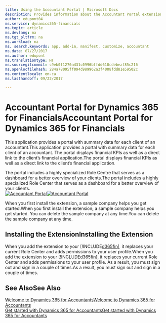 ```yaml
---
title: Using the Accountant Portal | Microsoft Docs
description: Provides information about the Accountant Portal extension.
author: edupont04
ms.service: dynamics365-financials
ms.topic: article
ms.devlang: na
ms.tgt_pltfrm: na
ms.workload: na
ms. search.keywords: app, add-in, manifest, customize, accountant
ms.date: 07/27/2017
ms.author: edupont
ms.translationtype: HT
ms.sourcegitcommit: c9eb0f1270a431c0996bffdd610cdebeaf85c216
ms.openlocfilehash: 284a78095ff094d989962a3f4008fdd81e59502c
ms.contentlocale: en-ca
ms.lasthandoff: 09/22/2017

---
```

# <a name="accountant-portal-for-dynamics-365-for-financials"></a><span data-ttu-id="6b66b-103">Accountant Portal for Dynamics 365 for Financials</span><span class="sxs-lookup"><span data-stu-id="6b66b-103">Accountant Portal for Dynamics 365 for Financials</span></span>
<span data-ttu-id="6b66b-104">This application provides a portal with summary data for each client of an accountant.</span><span class="sxs-lookup"><span data-stu-id="6b66b-104">This application provides a portal with summary data for each client of an accountant.</span></span> <span data-ttu-id="6b66b-105">The portal displays financial KPIs as well as a direct link to the client’s financial application.</span><span class="sxs-lookup"><span data-stu-id="6b66b-105">The portal displays financial KPIs as well as a direct link to the client’s financial application.</span></span>  

<span data-ttu-id="6b66b-106">The portal includes a highly specialized Role Centre that serves as a dashboard for a better overview of your clients.</span><span class="sxs-lookup"><span data-stu-id="6b66b-106">The portal includes a highly specialized Role Center that serves as a dashboard for a better overview of your clients.</span></span>  
<span data-ttu-id="6b66b-107">[![Accountant Portal](./media/ui-extensions-accportal/accountant-portal.png)](https://go.microsoft.com/fwlink/?linkid=851257)</span><span class="sxs-lookup"><span data-stu-id="6b66b-107">[![Accountant Portal](./media/ui-extensions-accportal/accountant-portal.png)](https://go.microsoft.com/fwlink/?linkid=851257)</span></span>

<span data-ttu-id="6b66b-108">When you first install the extension, a sample company helps you get started.</span><span class="sxs-lookup"><span data-stu-id="6b66b-108">When you first install the extension, a sample company helps you get started.</span></span> <span data-ttu-id="6b66b-109">You can delete the sample company at any time.</span><span class="sxs-lookup"><span data-stu-id="6b66b-109">You can delete the sample company at any time.</span></span>  

## <a name="installing-the-extension"></a><span data-ttu-id="6b66b-110">Installing the Extension</span><span class="sxs-lookup"><span data-stu-id="6b66b-110">Installing the Extension</span></span>
<span data-ttu-id="6b66b-111">When you add the extension to your [!INCLUDE[d365fin](includes/d365fin_md.md)], it replaces your current Role Center and adds permissions to your user profile.</span><span class="sxs-lookup"><span data-stu-id="6b66b-111">When you add the extension to your [!INCLUDE[d365fin](includes/d365fin_md.md)], it replaces your current Role Center and adds permissions to your user profile.</span></span> <span data-ttu-id="6b66b-112">As a result, you must sign out and sign in a couple of times.</span><span class="sxs-lookup"><span data-stu-id="6b66b-112">As a result, you must sign out and sign in a couple of times.</span></span>  

## <a name="see-also"></a><span data-ttu-id="6b66b-113">See Also</span><span class="sxs-lookup"><span data-stu-id="6b66b-113">See Also</span></span>
[<span data-ttu-id="6b66b-114">Welcome to Dynamics 365 for Accountants</span><span class="sxs-lookup"><span data-stu-id="6b66b-114">Welcome to Dynamics 365 for Accountants</span></span>](index.md)  
[<span data-ttu-id="6b66b-115">Get started with Dynamics 365 for Accountants</span><span class="sxs-lookup"><span data-stu-id="6b66b-115">Get started with Dynamics 365 for Accountants</span></span>](accountant-get-started.md)  

